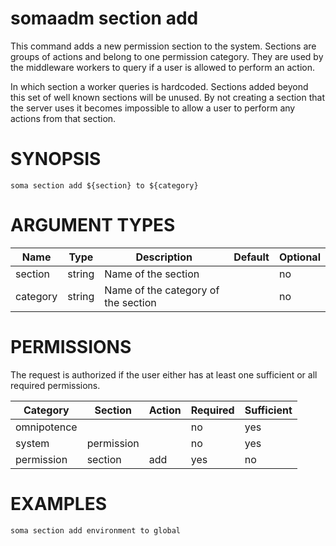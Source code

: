 # somaadm section add

This command adds a new permission section to the system. Sections
are groups of actions and belong to one permission category. They
are used by the middleware workers to query if a user is allowed
to perform an action.

In which section a worker queries is hardcoded. Sections added beyond
this set of well known sections will be unused. By not creating a
section that the server uses it becomes impossible to allow a user
to perform any actions from that section.

# SYNOPSIS

```
soma section add ${section} to ${category}
```

# ARGUMENT TYPES

Name | Type |     Description   | Default | Optional
 --- |  --- | ----------------- | ------- | --------
section | string | Name of the section | | no
category | string | Name of the category of the section | | no 

# PERMISSIONS

The request is authorized if the user either has at least one
sufficient or all required permissions.

Category | Section | Action | Required | Sufficient
 ------- | ------- | ------ | -------- | ----------
omnipotence | | | no | yes
system | permission | | no | yes
permission | section | add | yes | no

# EXAMPLES

```
soma section add environment to global
```
